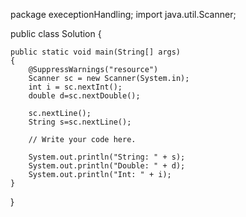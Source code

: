 package execeptionHandling;
import java.util.Scanner;

public class Solution
 {

    public static void main(String[] args) 
    {
        @SuppressWarnings("resource")
		Scanner sc = new Scanner(System.in);
        int i = sc.nextInt();
        double d=sc.nextDouble();
        
        sc.nextLine();
        String s=sc.nextLine();

        // Write your code here.

        System.out.println("String: " + s);
        System.out.println("Double: " + d);
        System.out.println("Int: " + i);
    }
}
